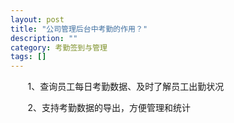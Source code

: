 ```yaml
---
layout: post
title: "公司管理后台中考勤的作用？"
description: ""
category: 考勤签到与管理
tags: []
---
```

&#160; &#160; &#160; &#160;1、查询员工每日考勤数据、及时了解员工出勤状况

&#160; &#160; &#160; &#160;2、支持考勤数据的导出，方便管理和统计

